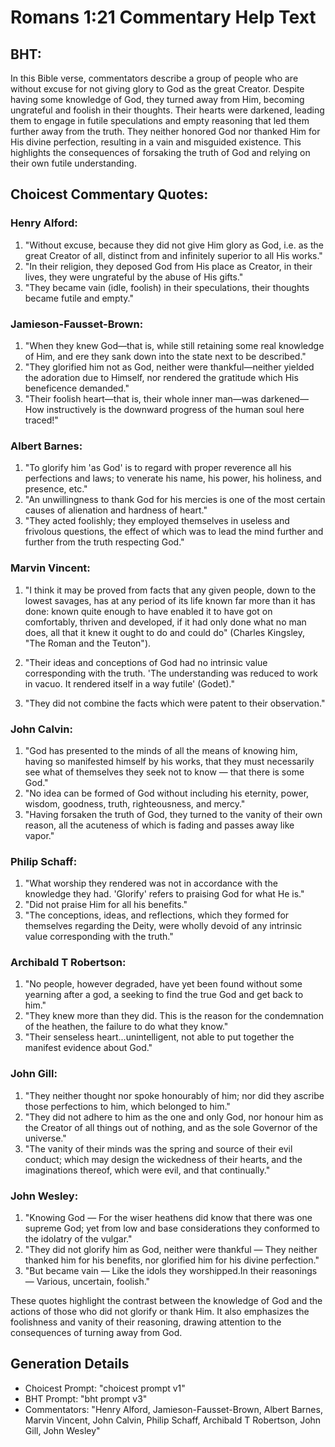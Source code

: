 # Romans 1:21 Commentary Help Text

## BHT:
In this Bible verse, commentators describe a group of people who are without excuse for not giving glory to God as the great Creator. Despite having some knowledge of God, they turned away from Him, becoming ungrateful and foolish in their thoughts. Their hearts were darkened, leading them to engage in futile speculations and empty reasoning that led them further away from the truth. They neither honored God nor thanked Him for His divine perfection, resulting in a vain and misguided existence. This highlights the consequences of forsaking the truth of God and relying on their own futile understanding.

## Choicest Commentary Quotes:
### Henry Alford:
1. "Without excuse, because they did not give Him glory as God, i.e. as the great Creator of all, distinct from and infinitely superior to all His works."
2. "In their religion, they deposed God from His place as Creator, in their lives, they were ungrateful by the abuse of His gifts."
3. "They became vain (idle, foolish) in their speculations, their thoughts became futile and empty."

### Jamieson-Fausset-Brown:
1. "When they knew God—that is, while still retaining some real knowledge of Him, and ere they sank down into the state next to be described."
2. "They glorified him not as God, neither were thankful—neither yielded the adoration due to Himself, nor rendered the gratitude which His beneficence demanded."
3. "Their foolish heart—that is, their whole inner man—was darkened—How instructively is the downward progress of the human soul here traced!"

### Albert Barnes:
1. "To glorify him 'as God' is to regard with proper reverence all his perfections and laws; to venerate his name, his power, his holiness, and presence, etc."
2. "An unwillingness to thank God for his mercies is one of the most certain causes of alienation and hardness of heart."
3. "They acted foolishly; they employed themselves in useless and frivolous questions, the effect of which was to lead the mind further and further from the truth respecting God."

### Marvin Vincent:
1. "I think it may be proved from facts that any given people, down to the lowest savages, has at any period of its life known far more than it has done: known quite enough to have enabled it to have got on comfortably, thriven and developed, if it had only done what no man does, all that it knew it ought to do and could do" (Charles Kingsley, "The Roman and the Teuton").

2. "Their ideas and conceptions of God had no intrinsic value corresponding with the truth. 'The understanding was reduced to work in vacuo. It rendered itself in a way futile' (Godet)."

3. "They did not combine the facts which were patent to their observation."

### John Calvin:
1. "God has presented to the minds of all the means of knowing him, having so manifested himself by his works, that they must necessarily see what of themselves they seek not to know — that there is some God."
2. "No idea can be formed of God without including his eternity, power, wisdom, goodness, truth, righteousness, and mercy."
3. "Having forsaken the truth of God, they turned to the vanity of their own reason, all the acuteness of which is fading and passes away like vapor."

### Philip Schaff:
1. "What worship they rendered was not in accordance with the knowledge they had. 'Glorify' refers to praising God for what He is."
2. "Did not praise Him for all his benefits."
3. "The conceptions, ideas, and reflections, which they formed for themselves regarding the Deity, were wholly devoid of any intrinsic value corresponding with the truth."

### Archibald T Robertson:
1. "No people, however degraded, have yet been found without some yearning after a god, a seeking to find the true God and get back to him." 
2. "They knew more than they did. This is the reason for the condemnation of the heathen, the failure to do what they know." 
3. "Their senseless heart...unintelligent, not able to put together the manifest evidence about God."

### John Gill:
1. "They neither thought nor spoke honourably of him; nor did they ascribe those perfections to him, which belonged to him."
2. "They did not adhere to him as the one and only God, nor honour him as the Creator of all things out of nothing, and as the sole Governor of the universe."
3. "The vanity of their minds was the spring and source of their evil conduct; which may design the wickedness of their hearts, and the imaginations thereof, which were evil, and that continually."

### John Wesley:
1. "Knowing God — For the wiser heathens did know that there was one supreme God; yet from low and base considerations they conformed to the idolatry of the vulgar."
2. "They did not glorify him as God, neither were thankful — They neither thanked him for his benefits, nor glorified him for his divine perfection."
3. "But became vain — Like the idols they worshipped.In their reasonings — Various, uncertain, foolish."

These quotes highlight the contrast between the knowledge of God and the actions of those who did not glorify or thank Him. It also emphasizes the foolishness and vanity of their reasoning, drawing attention to the consequences of turning away from God.


## Generation Details
- Choicest Prompt: "choicest prompt v1"
- BHT Prompt: "bht prompt v3"
- Commentators: "Henry Alford, Jamieson-Fausset-Brown, Albert Barnes, Marvin Vincent, John Calvin, Philip Schaff, Archibald T Robertson, John Gill, John Wesley"
